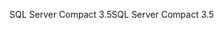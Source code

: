 <span data-ttu-id="df2d9-101">SQL Server Compact 3.5</span><span class="sxs-lookup"><span data-stu-id="df2d9-101">SQL Server Compact 3.5</span></span>